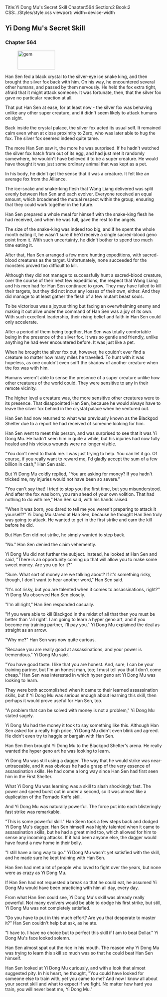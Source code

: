 Title:Yi Dong Mu's Secret Skill 
Chapter:564 
Section:2 
Book:2 
CSS:../Styles/style.css 
viewport: width=device-width
  
## Yi Dong Mu's Secret Skill
### Chapter 564 
<figure>
	<img src="../Images/gem.gif" alt="gem" id="gem" width="120" height="60" />
</figure>
  

  
  Han Sen fed a black crystal to the silver-eye ice snake king, and then brought the silver fox back with him. On his way, he encountered several other humans, and passed by them nervously. He held the fox extra tight, afraid that it might attack someone. It was fortunate, then, that the silver fox gave no particular reaction at all.

That put Han Sen at ease, for at least now - the silver fox was behaving unlike any other super creature, and it didn't seem likely to attack humans on sight.

Back inside the crystal palace, the silver fox acted its usual self. It remained calm even when at close proximity to Zero, who was later able to hug the fox. The silver fox seemed indeed quite tame.

The more Han Sen saw it, the more he was surprised. If he hadn't watched the silver fox hatch from out of its egg, and had just met it randomly somewhere, he wouldn't have believed it to be a super creature. He would have thought it was just some ordinary animal that was kept as a pet.

In his body, he didn't get the sense that it was a creature. It felt like an average fox from the Alliance.

The ice-snake and snake-king flesh that Wang Liang delivered was split evenly between Han Sen and each evolver. Everyone received an equal amount, which broadened the mutual respect within the group, ensuring that they could work together in the future.

Han Sen prepared a whole meal for himself with the snake-king flesh he had received, and when he was full, gave the rest to the angels.

The size of the snake-king was indeed too big, and if he spent the whole month eating it, he wasn't sure if he'd receive a single sacred-blood geno point from it. With such uncertainty, he didn't bother to spend too much time eating it.

After that, Han Sen arranged a few more hunting expeditions, with sacred-blood creatures as the target. Unfortunately, none succeeded for the monsters proved too difficult to kill.

Although they did not manage to successfully hunt a sacred-blood creature, over the course of their next few expeditions, the respect that Wang Liang and his men had for Han Sen continued to grow. They may have failed to kill their targets, but they did not incur any losses of their own, either. And they did manage to at least gather the flesh of a few mutant beast souls.

To be victorious was a joyous thing but facing an overwhelming enemy and making it out alive under the command of Han Sen was a joy of its own. With such excellent leadership, their rising belief and faith in Han Sen could only accelerate.

After a period of them being together, Han Sen was totally comfortable being in the presence of the silver fox. It was so gentle and friendly, unlike anything he had ever encountered before. It was just like a pet.

When he brought the silver fox out, however, he couldn't ever find a creature no matter how many miles he travelled. To hunt with it was hopeless, as one couldn't even sniff the shadow of another creature when the fox was with him.

Humans weren't able to sense the presence of a super creature unlike how other creatures of the world could. They were sensitive to any in their remote vicinity.

The higher level a creature was, the more sensitive other creatures were to its presence. That disappointed Han Sen, because he would always have to leave the silver fox behind in the crystal palace when he ventured out.

Han Sen had now returned to what was previously known as the Blackgod Shelter due to a report he had received of someone looking for him.

Han Sen went to meet this person, and was surprised to see that it was Yi Dong Mu. He hadn't seen him in quite a while, but his injuries had now fully healed and his vicious wounds were no longer visible.

"You don't need to thank me. I was just trying to help. You can let it go. Of course, if you really want to reward me, I'd gladly accept the sum of a few billion in cash," Han Sen said.

But Yi Dong Mu coldly replied, "You are asking for money? If you hadn't tricked me, my injuries would not have been so severe."

"You can't say that! I tried to stop you the first time, but you misunderstood. And after the fox was born, you ran ahead of your own volition. That had nothing to do with me," Han Sen said, with his hands raised.

"When it was born, you dared to tell me you weren't preparing to attack it yourself?" Yi Dong Mu stared at Han Sen, because he thought Han Sen truly was going to attack. He wanted to get in the first strike and earn the kill before he did.

But Han Sen did not strike, he simply wanted to step back.

"No." Han Sen denied the claim vehemently.

Yi Dong Mu did not further the subject. Instead, he looked at Han Sen and said, "There is an opportunity coming up that will allow you to make some sweet money. Are you up for it?"

"Sure. What sort of money are we talking about? If it's something risky, though, I don't want to hear another word," Han Sen said.

"It's not risky, but you are talented when it comes to assassinations, right?" Yi Dong Mu observed Han Sen closely.

"I'm all right," Han Sen responded casually.

"If you were able to kill Blackgod in the midst of all that then you must be better than 'all right'. I am going to learn a hyper geno art, and if you become my training partner, I'll pay you." Yi Dong Mu explained the deal as straight as an arrow.

"Why me?" Han Sen was now quite curious.

"Because you are really good at assassinations, and your power is tremendous." Yi Dong Mu said.

"You have good taste. I like that you are honest. And, sure, I can be your training partner, but I'm an honest man, too; I must tell you that I don't come cheap." Han Sen was interested in which hyper geno art Yi Dong Mu was looking to learn.

They were both accomplished when it came to their learned assassination skills, but if Yi Dong Mu was serious enough about learning this skill, then perhaps it would prove useful for Han Sen, too.

"A problem that can be solved with money is not a problem," Yi Dong Mu stated sagely.

Yi Dong Mu had the money it took to say something like this. Although Han Sen asked for a really high price, Yi Dong Mu didn't even blink and agreed. He didn't even try to haggle or bargain with Han Sen.

Han Sen then brought Yi Dong Mu to the Blackgod Shelter's arena. He really wanted the hyper geno art he was looking to learn.

Yi Dong Mu was still using a dagger. The way that he would strike was near-untraceable, and it was obvious he had a grasp of the very essence of assassination skills. He had come a long way since Han Sen had first seen him in the First Shelter.

What Yi Dong Mu was learning was a skill to slash shockingly fast. The power and speed burst out in under a second, so it was almost like a duplication of the Tornado Knife skill.

And Yi Dong Mu was naturally powerful. The force put into each blisteringly fast strike was remarkable.

"This is some powerful skill." Han Seen took a few steps back and dodged Yi Dong Mu's dagger. Han Sen himself was highly talented when it came to assassination skills, but he had a great mind too, which allowed for him to sense any incoming attacks. If it had been anyone else, the dagger would have found a new home in their belly.

"I still have a long way to go." Yi Dong Mu wasn't yet satisfied with the skill, and he made sure he kept training with Han Sen.

Han Sen had met a lot of people who loved to fight over the years, but none were as crazy as Yi Dong Mu.

If Han Sen had not requested a break so that he could eat, he assumed Yi Dong Mu would have been practicing with him all day, every day.

From what Han Sen could see, Yi Dong Mu's skill was already really powerful. Not many evolvers would be able to dodge his first strike, but still, Yi Dong Mu was not completely satisfied.

"Do you have to put in this much effort? Are you that desperate to master it?" Han Sen couldn't help but ask, as he ate.

"I have to. I have no choice but to perfect this skill if I am to beat Dollar." Yi Dong Mu's face looked solemn.

Han Sen almost spat out the rice in his mouth. The reason why Yi Dong Mu was trying to learn this skill so much was so that he could beat Han Sen himself.

Han Sen looked at Yi Dong Mu curiously, and with a look that almost suggested pity. In his heart, he thought, "You could have looked for someone else to train with, yet you came to me? And now I know all about your secret skill and what to expect if we fight. No matter how hard you train, you will never beat me, Yi Dong Mu."
